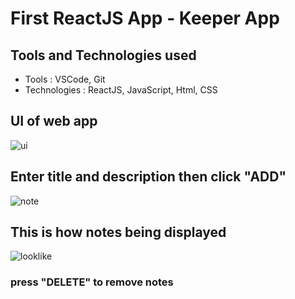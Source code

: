 # First ReactJS App - Keeper App

## Tools and Technologies used
- Tools : VSCode, Git
- Technologies : ReactJS, JavaScript, Html, CSS

## UI of web app
![ui](https://github.com/shubhampatel2610/keeper-app-ReactJS/assets/105007678/3a26820f-f814-4b20-8979-e1f71d35b320)

## Enter title and description then click "ADD"
![note](https://github.com/shubhampatel2610/keeper-app-ReactJS/assets/105007678/97631cde-6562-46fb-842f-ff8fefa0cd38)

## This is how notes being displayed
![looklike](https://github.com/shubhampatel2610/keeper-app-ReactJS/assets/105007678/5b3f6604-15db-4868-9044-f085173f0d16)

### press "DELETE" to remove notes
